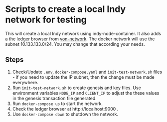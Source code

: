 # Scripts to create a local Indy network for testing

This will create a local Indy network using indy-node-container. It also adds a the ledger browser from [von-network](https://github.com/bcgov/von-network).
The docker network will use the subnet 10.133.133.0/24. You may change that according your needs.

## Steps

1. Check/Update `.env`, `docker-compose.yaml` and `init-test-network.sh` files - if you need to update the IP subnet, then the change must be made everywhere.
2. Run `init-test-network.sh` to create genesis and key files. Use environment variables `NODE_IP` and `CLIENT_IP` to adjust the these values in the genesis transaction file generated.
3. Run `docker-compose up` to start the network.
4. Check the ledger browser at http://localhost:9000 .
5. Use `docker-compose down` to shutdown the network.
